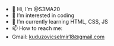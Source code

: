 - 👋 Hi, I’m @S3MA20
- 👀 I’m interested in coding
- 🌱 I’m currently learning HTML, CSS, JS
- 📫 How to reach me:
- Gmail: kuduzovicselmir18@gmail.com

<!---
S3MA20/S3MA20 is a ✨ special ✨ repository because its `README.md` (this file) appears on your GitHub profile.
You can click the Preview link to take a look at your changes.
--->
